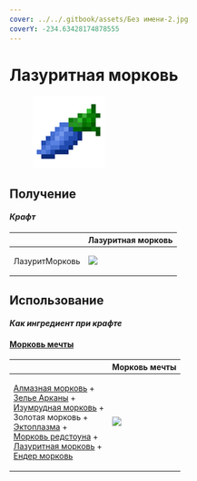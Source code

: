 ```yaml
---
cover: ../../.gitbook/assets/Без имени-2.jpg
coverY: -234.63428174878555
---
```


# Лазуритная морковь

<figure><img src="../../.gitbook/assets/carrot_lapis_128.png" alt=""><figcaption></figcaption></figure>

## Получение

#### _Крафт_

|                       |  Лазуритная морковь                          |
| --------------------- | -------------------------------------------- |
| <p>ЛазуритМорковь</p> | ![](../../.gitbook/assets/carrot\_lapis.png) |

## Использование

#### _Как ингредиент при крафте_

#### [Морковь мечты](dream_carrot.md)

|                                                                                                                                                                                                                                                                                                                                                                                                      |  Морковь мечты                               |
| ---------------------------------------------------------------------------------------------------------------------------------------------------------------------------------------------------------------------------------------------------------------------------------------------------------------------------------------------------------------------------------------------------- | -------------------------------------------- |
| <p><a href="carrot_diamond.md">Алмазная морковь</a> +<br><a href="weak_arcana_potion.md">Зелье Арканы</a> +<br><a href="carrot_emerald.md">Изумрудная морковь</a> +<br>Золотая морковь +<br><a href="ectoplasm.md">Эктоплазма</a> +<br><a href="carrot_redstone.md">Морковь редстоуна</a> +<br><a href="carrot_lapis.md">Лазуритная морковь</a> +<br><a href="carrot_ender.md">Ендер морковь</a></p> | ![](../../.gitbook/assets/dream\_carrot.png) |

